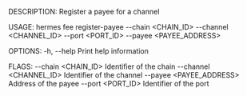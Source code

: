 DESCRIPTION:
Register a payee for a channel

USAGE:
    hermes fee register-payee --chain <CHAIN_ID> --channel <CHANNEL_ID> --port <PORT_ID> --payee <PAYEE_ADDRESS>

OPTIONS:
    -h, --help    Print help information

FLAGS:
        --chain <CHAIN_ID>         Identifier of the chain
        --channel <CHANNEL_ID>     Identifier of the channel
        --payee <PAYEE_ADDRESS>    Address of the payee
        --port <PORT_ID>           Identifier of the port
